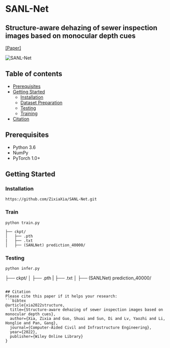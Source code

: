 # SANL-Net

## Structure-aware dehazing of sewer inspection images based on monocular depth cues 
[[Paper]](https://onlinelibrary.wiley.com/doi/abs/10.1111/mice.12900)

![SANL-Net](https://user-images.githubusercontent.com/44375942/197808050-5b3aac17-b6df-453b-97b8-5c6019f64d6a.png)

## Table of contents
* [Prerequisites](#prerequisites)
* [Getting Started](#getting-started)
    * [Installation](#installation)
    * [Dataset Preparation](#dataset-preparation)
    * [Testing](#testing)
    * [Training](#training)
* [Citation](#citation)

## Prerequisites

- Python 3.6
- NumPy
- PyTorch 1.0+

## Getting Started
### Installation
```
https://github.com/ZixiaXia/SANL-Net.git
```

### Train
```
python train.py
```
```
├── ckpt/
│   ├── .pth
|   ├── .txt
│   ├── (SANLNet) prediction_40000/                   
```

### Testing
```
python infer.py
```
├── ckpt/
│   ├── .pth
|   ├── .txt
│   ├── (SANLNet) prediction_40000/                   
```

## Citation
Please cite this paper if it helps your research:
```bibtex
@article{xia2022structure,
  title={Structure-aware dehazing of sewer inspection images based on monocular depth cues},
  author={Xia, Zixia and Guo, Shuai and Sun, Di and Lv, Yaozhi and Li, Honglie and Pan, Gang},
  journal={Computer-Aided Civil and Infrastructure Engineering},
  year={2022},
  publisher={Wiley Online Library}
}
```

